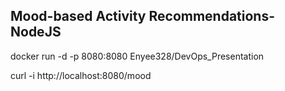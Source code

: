 ## Mood-based Activity Recommendations- NodeJS

docker run -d -p 8080:8080 Enyee328/DevOps_Presentation

curl -i http://localhost:8080/mood
